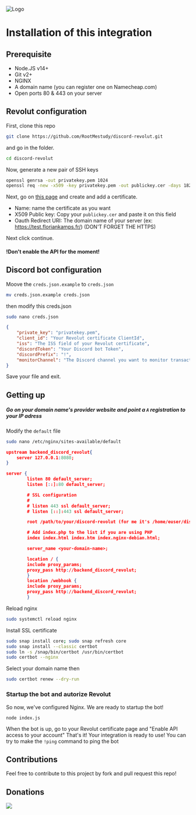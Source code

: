![Logo](https://i.imgur.com/r2sBGZM.png)

# Installation of this integration

## Prerequisite
- Node.JS v14+
- Git v2+
- NGINX
- A domain name (you can register one on Namecheap.com)
- Open ports 80 & 443 on your server

## Revolut configuration
First, clone this repo
```sh
git clone https://github.com/RootMestudy/discord-revolut.git
```
and go in the folder.
```sh
cd discord-revolut
```
Now, generate a new pair of SSH keys
```sh
openssl genrsa -out privatekey.pem 1024
openssl req -new -x509 -key privatekey.pem -out publickey.cer -days 1825
```


Next, go on [this page](https://business.revolut.com/settings/api) and create and add a certificate.

- Name: name the certificate as you want
- X509 Public key: Copy your `publickey.cer` and paste it on this field
- Oauth Redirect URI: The domain name of your server (ex: https://test.floriankamps.fr/) (DON'T FORGET THE HTTPS)

Next click continue.
#### !Don't enable the API for the moment!

## Discord bot configuration
Moove the `creds.json.example` to `creds.json`
```sh
mv creds.json.example creds.json
```
then modify this creds.json
```sh
sudo nano creds.json
```
```json
{
    "private_key": "privatekey.pem",
    "client_id": "Your Revolut certificate ClientId",
    "iss": "The ISS field of your Revolut certificate",
    "discordToken": "Your Discord bot Token",
    "discordPrefix": "!",
    "monitorChannel": "The Discord channel you want to monitor transactions ex: monitor-account",
}
```
Save your file and exit.

## Getting up
##### Go on your domain name's provider website and point a `A` registration to your IP adress

Modify the `default` file
```sh
sudo nano /etc/nginx/sites-available/default
```

```json
upstream backend_discord_revolut{
    server 127.0.0.1:8080;
}

server {
        listen 80 default_server;
        listen [::]:80 default_server;

        # SSL configuration
        #
        # listen 443 ssl default_server;
        # listen [::]:443 ssl default_server;

        root /path/to/your/discord-revolut (for me it's /home/euser/discord-revolut);

        # Add index.php to the list if you are using PHP
        index index.html index.htm index.nginx-debian.html;

        server_name <your-domain-name>;

        location / {
        include proxy_params;
        proxy_pass http://backend_discord_revolut;
        }
        location /webhook {
        include proxy_params;
        proxy_pass http://backend_discord_revolut;
        }
```
Reload nginx
```sh
sudo systemctl reload nginx
```
Install SSL certificate
```sh
sudo snap install core; sudo snap refresh core
sudo snap install --classic certbot
sudo ln -s /snap/bin/certbot /usr/bin/certbot
sudo certbot --nginx
```
Select your domain name then
```sh
sudo certbot renew --dry-run
```

### Startup the bot and autorize Revolut

So now, we've configured Nginx. We are ready to startup the bot!
```
node index.js
```

When the bot is up, go to your Revolut certificate page and "Enable API access to your account"
That's it! Your integration is ready to use! You can try to make the `!ping` command to ping the bot

## Contributions

Feel free to contribute to this project by fork and pull request this repo!

## Donations
<a href="https://www.buymeacoffee.com/rootmeih"><img src="https://img.buymeacoffee.com/button-api/?text=Buy me a coffee&emoji=&slug=rootmeih&button_colour=FF5F5F&font_colour=ffffff&font_family=Cookie&outline_colour=000000&coffee_colour=FFDD00"></a>